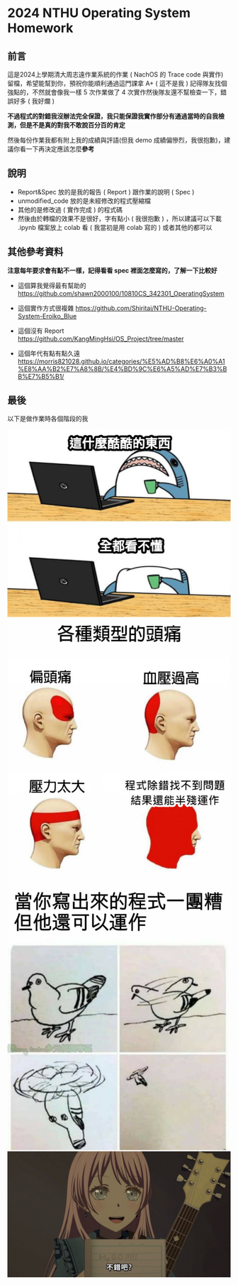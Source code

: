 # 2024 NTHU Operating System Homework
## 前言
這是2024上學期清大周志遠作業系統的作業 ( NachOS 的 Trace code 與實作) 留檔，希望能幫到你，預祝你能順利通過這門課拿 A+ ( 這不是我 ) 記得隊友找個強點的，不然就會像我一樣 5 次作業做了 4 次實作然後隊友還不幫檢查一下，錯誤好多 ( 我好爛 )  

**不過程式的對錯我沒辦法完全保證，我只能保證我實作部分有通過當時的自我檢測，但是不是真的對我不敢說百分百的肯定**

然後每份作業我都有附上我的成績與評語(但我 demo 成績偏慘烈，我很抱歉)，建議你看一下再決定應該怎麼**參考**

## 說明

* Report&Spec 放的是我的報告 ( Report ) 跟作業的說明 ( Spec ) 
* unmodified_code 放的是未經修改的程式壓縮檔
* 其他的是修改過 ( 實作完成 ) 的程式碼
* 然後由於轉檔的效果不是很好，字有點小 ( 我很抱歉 ) ，所以建議可以下載 .ipynb 檔案放上 colab 看 ( 我當初是用 colab 寫的 ) 或者其他的都可以

## 其他參考資料
**注意每年要求會有點不一樣，記得看看 spec 裡面怎麼寫的，了解一下比較好**

* 這個算我覺得最有幫助的
https://github.com/shawn2000100/10810CS_342301_OperatingSystem

* 這個實作方式很複雜
https://github.com/Shiritai/NTHU-Operating-System-Eroiko_Blue

* 這個沒有 Report
https://github.com/KangMingHsi/OS_Project/tree/master

* 這個年代有點有點久遠
https://morris821028.github.io/categories/%E5%AD%B8%E6%A0%A1%E8%AA%B2%E7%A8%8B/%E4%BD%9C%E6%A5%AD%E7%B3%BB%E7%B5%B1/

## 最後
以下是做作業時各個階段的我

![](picture/2.jpg "")
![](picture/1.jpg "")
![](picture/3.jpg "")
![MYGO 不錯吧](picture/MYGO!!!.jpeg "還在GO")
